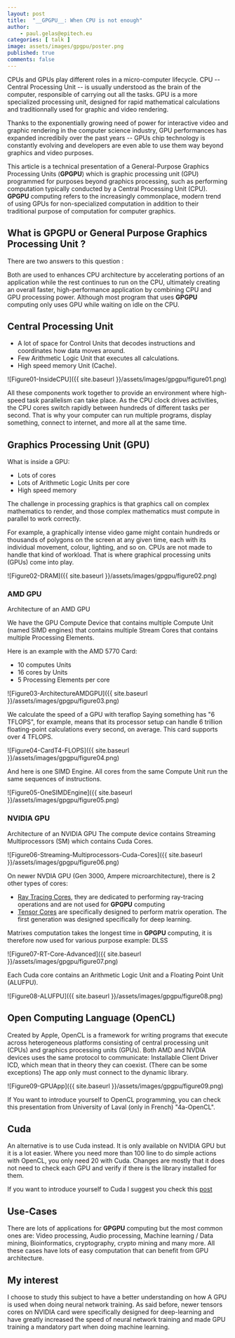 ```yaml
---
layout: post
title:  "__GPGPU__: When CPU is not enough"
author:
    - paul.gelas@epitech.eu
categories: [ talk ]
image: assets/images/gpgpu/poster.png
published: true
comments: false
---
```


CPUs and GPUs play different roles in a micro-computer lifecycle. CPU -- Central Processing Unit -- is usually understood as the brain of the computer, responsible of carrying out all the tasks. GPU is a more specialized processing unit, designed for rapid mathematical calculations and traditionnally used for graphic and video rendering.

Thanks to the exponentially growing need of power for interactive video and graphic rendering in the computer science industry, GPU performances has expanded incredibily over the past years -- GPUs chip technology is constantly evolving and developers are even able to use them way beyond graphics and video purposes.

This article is a technical presentation of a General-Purpose Graphics Processing Units (__GPGPU__) which is graphic processing unit (GPU) programmed for purposes beyond graphics processing, such as performing computation typically conducted by a Central Processing Unit (CPU). __GPGPU__ computing refers to the increasingly commonplace, modern trend of using GPUs for non-specialized computation in addition to their traditional purpose of computation for computer graphics.

## What is __GPGPU__ or General Purpose Graphics Processing Unit ?

There are two answers to this question :

Both are used to enhances CPU architecture by accelerating portions of an application while the rest continues to run on the CPU, ultimately creating an overall faster, high-performance application by combining CPU and GPU processing power. Although most program that uses __GPGPU__ computing only uses GPU while waiting on idle on the CPU.

## Central Processing Unit

- A lot of space for Control Units that decodes instructions and coordinates how data moves around.
- Few Arithmetic Logic Unit that executes all calculations.
- High speed memory Unit (Cache).

![Figure01-InsideCPU]({{ site.baseurl }}/assets/images/gpgpu/figure01.png)

All these components work together to provide an environment where high-speed task parallelism can take place. As the CPU clock drives activities, the CPU cores switch rapidly between hundreds of different tasks per second. That is why your computer can run multiple programs, display something, connect to internet, and more all at the same time.

## Graphics Processing Unit (GPU)

What is inside a GPU:
- Lots of cores
- Lots of Arithmetic Logic Units per core
- High speed memory
  
The challenge in processing graphics is that graphics call on complex mathematics to render, and those complex mathematics must compute in parallel to work correctly.

For example, a graphically intense video game might contain hundreds or thousands of polygons on the screen at any given time, each with its individual movement, colour, lighting, and so on. CPUs are not made to handle that kind of workload. That is where graphical processing units (GPUs) come into play.

![Figure02-DRAM]({{ site.baseurl }}/assets/images/gpgpu/figure02.png)

### AMD GPU

Architecture of an AMD GPU

We have the GPU Compute Device that contains multiple Compute Unit (named SIMD engines) that contains multiple Stream Cores that contains multiple Processing Elements.

Here is an example with the AMD 5770 Card:
- 10 computes Units
- 16 cores by Units
- 5 Processing Elements per core

![Figure03-ArchitectureAMDGPU]({{ site.baseurl }}/assets/images/gpgpu/figure03.png)

We calculate the speed of a GPU with teraflop Saying something has "6 TFLOPS", for example, means that its processor setup can handle 6 trillion floating-point calculations every second, on average.
This card supports over 4 TFLOPS.

![Figure04-CardT4-FLOPS]({{ site.baseurl }}/assets/images/gpgpu/figure04.png)

And here is one SIMD Engine. All cores from the same Compute Unit run the same sequences of instructions.

![Figure05-OneSIMDEngine]({{ site.baseurl }}/assets/images/gpgpu/figure05.png)

### NVIDIA GPU

Architecture of an NVIDIA GPU
The compute device contains Streaming Multiprocessors (SM) which contains Cuda Cores.

![Figure06-Streaming-Multiprocessors-Cuda-Cores]({{ site.baseurl }}/assets/images/gpgpu/figure06.png)

On newer NVDIA GPU (Gen 3000, Ampere microarchitecture), there is 2 other types of cores:
- [Ray Tracing Cores][1], they are dedicated to performing ray-tracing operations and are not used for __GPGPU__ computing
- [Tensor Cores][2] are specifically designed to perform matrix operation. The first generation was designed specifically for deep learning.

Matrixes computation takes the longest time in __GPGPU__ computing, it is therefore now used for various purpose example: DLSS

![Figure07-RT-Core-Advanced]({{ site.baseurl }}/assets/images/gpgpu/figure07.png)

Each Cuda core contains an Arithmetic Logic Unit and a Floating Point Unit (ALUFPU).

![Figure08-ALUFPU]({{ site.baseurl }}/assets/images/gpgpu/figure08.png)

## Open Computing Language (OpenCL)

Created by Apple, OpenCL is a framework for writing programs that execute across heterogeneous platforms consisting of central processing unit (CPUs) and graphics processing units (GPUs). Both AMD and NVDIA devices uses the same protocol to communicate: Installable Client Driver ICD, which mean that in theory they can coexist. (There can be some exceptions) The app only must connect to the dynamic library.

![Figure09-GPUApp]({{ site.baseurl }}/assets/images/gpgpu/figure09.png)

If You want to introduce yourself to OpenCL programming, you can check this presentation from University of Laval (only in French) "4a-OpenCL".

## Cuda

An alternative is to use Cuda instead. It is only available	on NVIDIA GPU but it is a lot easier. Where you need more than 100 line to do simple actions with OpenCL, you only need 20 with Cuda. Changes are mostly that it does not need to check each GPU and verify if there is the library installed for them.

If you want to introduce yourself to Cuda I suggest you check this [post][3]

## Use-Cases

There are lots of applications for __GPGPU__ computing but the most common ones are:
Video processing, Audio processing, Machine learning / Data mining, Bioinformatics, cryptography, crypto mining and many more. All these cases have lots of easy computation that can benefit from GPU architecture.

## My interest

I choose to study this subject to have a better understanding on how A GPU is used when doing neural network training. As said before, newer tensors cores on NVIDIA card were specifically designed for deep-learning and have greatly increased the speed of neural network training and made GPU training a mandatory part when doing machine learning.

[1]: (https://developer.nvidia.com/nvidia-ampere)
[2]: (https://www.nvidia.com/en-us/data-center/tensor-cores/)
[3]: (https://developer.nvidia.com/blog/even-easier-introduction-cuda/)